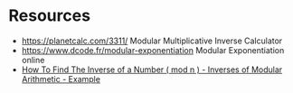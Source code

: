 # Resources
* https://planetcalc.com/3311/ Modular Multiplicative Inverse Calculator
* https://www.dcode.fr/modular-exponentiation Modular Exponentiation online
* [How To Find The Inverse of a Number ( mod n ) - Inverses of Modular Arithmetic - Example](https://www.youtube.com/watch?v=shaQZg8bqUM&ab_channel=LearnMathTutorials)
